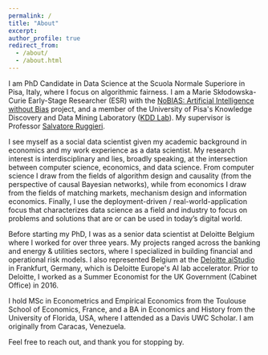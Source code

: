 ```yaml
---
permalink: /
title: "About"
excerpt:
author_profile: true
redirect_from: 
  - /about/
  - /about.html
---
```


I am PhD Candidate in Data Science at the Scuola Normale Superiore in Pisa, Italy, where I focus on algorithmic fairness. I am a Marie Skłodowska-Curie Early-Stage Researcher (ESR) with the [NoBIAS: Artificial Intelligence without Bias](https://nobias-project.eu/) project, and a member of the University of Pisa's Knowledge Discovery and Data Mining Laboratory ([KDD Lab](https://kdd.isti.cnr.it/)). My supervisor is Professor [Salvatore Ruggieri](http://pages.di.unipi.it/ruggieri/).

I see myself as a social data scientist given my academic background in economics and my work experience as a data scientist. My research interest is interdisciplinary and lies, broadly speaking, at the intersection between computer science, economics, and data science. From computer science I draw from the fields of algorithm design and causality (from the perspective of causal Bayesian networks), while from economics I draw from the fields of matching markets, mechanism design and information economics. Finally, I use the deployment-driven / real-world-application focus that characterizes data science as a field and industry to focus on problems and solutions that are or can be used in today’s digital world. 

Before starting my PhD, I was as a senior data scientist at Deloitte Belgium where I worked for over three years. My projects ranged across the banking and energy & utilities sectors, where I specialized in building financial and operational risk models. I also represented Belgium at the [Deloitte aiStudio](https://www2.deloitte.com/de/de/pages/risk/solutions/aistudio.html) in Frankfurt, Germany, which is Deloitte Europe's AI lab accelerator. Prior to Deloitte, I worked as a Summer Economist for the UK Government (Cabinet Office) in 2016.

I hold MSc in Econometrics and Empirical Economics from the Toulouse School of Economics, France, and a BA in Economics and History from the University of Florida, USA, where I attended as a Davis UWC Scholar. I am originally from Caracas, Venezuela.

Feel free to reach out, and thank you for stopping by.

